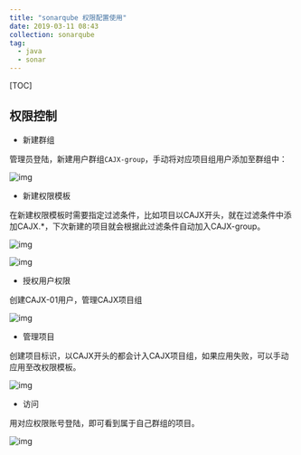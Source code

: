 ```yaml
---
title: "sonarqube 权限配置使用"
date: 2019-03-11 08:43
collection: sonarqube
tag: 
  - java
  - sonar
---
```


[TOC]

## 权限控制

- 新建群组 

管理员登陆，新建用户群组`CAJX-group`，手动将对应项目组用户添加至群组中：

![img](http://pic.fenghong.tech/sonarqube/sonarqube2.jpg)

- 新建权限模板 

在新建权限模板时需要指定过滤条件，比如项目以CAJX开头，就在过滤条件中添加CAJX.*，下次新建的项目就会根据此过滤条件自动加入CAJX-group。 

![img](http://pic.fenghong.tech/sonarqube/sonarqube1.jpg)

![img](http://pic.fenghong.tech/sonarqube/sonarqube5.jpg)

- 授权用户权限

创建CAJX-01用户，管理CAJX项目组

![img](http://pic.fenghong.tech/sonarqube/sonarqube3.jpg)

- 管理项目

创建项目标识，以CAJX开头的都会计入CAJX项目组，如果应用失败，可以手动应用至改权限模板。

![img](http://pic.fenghong.tech/sonarqube/sonarqube6.jpg)

- 访问

用对应权限账号登陆，即可看到属于自己群组的项目。

![img](http://pic.fenghong.tech/sonarqube/sonarqube7.jpg)